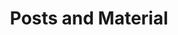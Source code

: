 ---
widget: portfolio
weight: 100
title: Posts and Material
subtitle:
content:
  filters:
    folders:
      - course
    kinds:
      - section
    exclude_tags:
      - preface

  filter_button:
    - name: All Material
      tag: '.js-id-current, .js-id-previous'
    - name: CS 241
      tag: current

  filter_default: 0
design:
  columns: '1'
  view: masonry
  flip_alt_rows: false
---